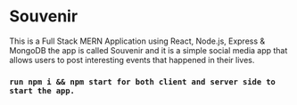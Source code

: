 # Souvenir

This is a Full Stack MERN Application using React, Node.js, Express & MongoDB the app is called Souvenir and it is a simple social media app that allows users to post interesting events that happened in their lives.

### `run npm i && npm start for both client and server side to start the app.`
